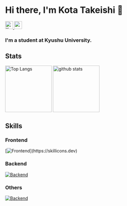 # Hi there, I'm Kota Takeishi 👋

<p align="left">
  <a href="https://github.com/KotaTakeishi">
    <img height="25" src="https://komarev.com/ghpvc/?username=KotaTakeishi" alt="KotaTakeishi" />
  </a>
  <a href="https://github.com/KotaTakeishi">
    <img height="25" src="https://img.shields.io/github/followers/KotaTakeishi?label=follow&logo=github&style=flat" />
  </a>
</p>

### I'm a student at Kyushu University.

## Stats

<p align="left">
  <img height="150px" src="https://github-readme-stats-kotatakeishi.vercel.app/api/top-langs/?username=KotaTakeishi&layout=compact&theme=midnight-purple&exclude_repo=github-readme-stats&hide=html,css,scss&count_private=true" alt="Top Langs" />
  <img height="150px" src="https://github-readme-stats-kotatakeishi.vercel.app/api?username=KotaTakeishi&show_icons=true&theme=midnight-purple&count_private=true" alt="github stats" />
</p>

## Skills

### Frontend

[![Frontend](https://skillicons.dev/icons?i=html,css,js,ts,nextjs,react,redux,jquery,bootstrap,tailwindcss,)](https://skillicons.dev)

### Backend

[![Backend](https://skillicons.dev/icons?i=php,laravel,nodejs,express,python,django,flask,fastapi)](https://skillicons.dev)

### Others

[![Backend](https://skillicons.dev/icons?i=git,github,docker,aws,gcp,firebase)](https://skillicons.dev)
